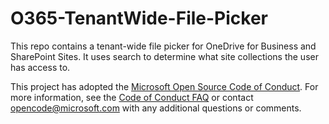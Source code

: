 # O365-TenantWide-File-Picker
This repo contains a tenant-wide file picker for OneDrive for Business and SharePoint Sites. It uses search to determine what site collections the user has access to.


This project has adopted the [Microsoft Open Source Code of Conduct](https://opensource.microsoft.com/codeofconduct/). For more information, see the [Code of Conduct FAQ](https://opensource.microsoft.com/codeofconduct/faq/) or contact [opencode@microsoft.com](mailto:opencode@microsoft.com) with any additional questions or comments.
